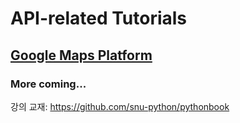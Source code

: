 # API-related Tutorials

## [Google Maps Platform](google-maps-platform.md)

### More coming...

강의 교재: <https://github.com/snu-python/pythonbook>
